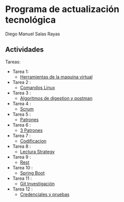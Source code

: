 # Programa de actualización tecnológica
Diego Manuel Salas Rayas
## Actividades
Tareas:
* Tarea 1:
  * [Herramientas de la maquina virtual](https://github.com/dmsalasr/Programa-de-actualizaci-n-tecnol-gica/blob/main/Tareas/Herramientas-de-la-maquina-virtual.md)
* Tarea 2 :
  * [Comandos Linux](https://github.com/dmsalasr/Programa-de-actualizaci-n-tecnol-gica/blob/main/Tareas/tarea2.md)
* Tarea 3 :
  * [Algoritmos de digestion y postman](https://github.com/dmsalasr/Programa-de-actualizaci-n-tecnol-gica/blob/main/Tareas/tarea3.md)
* Tarea 4 :
  * [Scrum](https://github.com/dmsalasr/Programa-de-actualizaci-n-tecnol-gica/blob/main/Tareas/SCRUM.md)
* Tarea 5 :
  * [Patrones](https://github.com/dmsalasr/Programa-de-actualizaci-n-tecnol-gica/blob/main/Tareas/Patrones.md)
* Tarea 6 :
  * [3 Patrones](https://github.com/dmsalasr/Programa-de-actualizaci-n-tecnol-gica/blob/main/Tareas/3%20patrones.md)
* Tarea 7 :
  * [Codificacion](https://github.com/dmsalasr/Programa-de-actualizaci-n-tecnol-gica/blob/main/Tareas/tarea7.md)
* Tarea 8 :
  * [Lectura Strategy](https://github.com/dmsalasr/Programa-de-actualizaci-n-tecnol-gica/blob/main/Tareas/Strategy.md)
* Tarea 9 :
  * [Rest](https://github.com/dmsalasr/Programa-de-actualizaci-n-tecnol-gica/blob/main/Tareas/Rest.md)
 * Tarea 10 :
   * [Spring Boot](https://github.com/dmsalasr/Programa-de-actualizaci-n-tecnol-gica/blob/main/Tareas/Spring-Boot.md)
 * Tarea 11 :
   * [Git Investigación](https://github.com/dmsalasr/Programa-de-actualizaci-n-tecnol-gica/blob/main/Tareas/tarea11.md)
 * Tarea 12 :
   * [Credenciales y pruebas](https://github.com/dmsalasr/Programa-de-actualizaci-n-tecnol-gica/blob/main/Tareas/tarea12.md)
